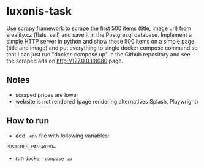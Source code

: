 # luxonis-task

Use scrapy framework to scrape the first 500 items (title, image url) from sreality.cz (flats, sell) and save it in the Postgresql database. Implement a simple HTTP server in python and show these 500 items on a simple page (title and image) and put everything to single docker compose command so that I can just run "docker-compose up" in the Github repository and see the scraped ads on http://127.0.0.1:8080 page. 

## Notes

* scraped prices are lower
* website is not rendered (page rendering alternatives Splash, Playwright)

## How to run

* add `.env` file with following variables:
```
POSTGRES_PASSWORD=
```

* run `docker-compose up`
